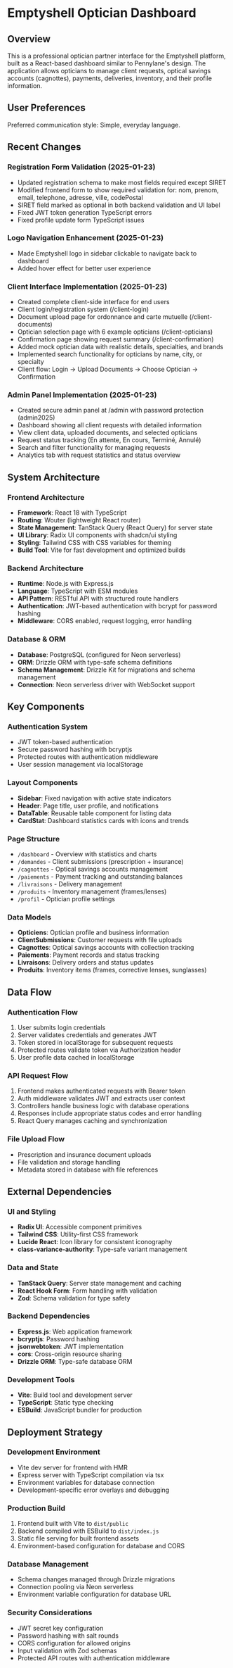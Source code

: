 # Emptyshell Optician Dashboard

## Overview

This is a professional optician partner interface for the Emptyshell platform, built as a React-based dashboard similar to Pennylane's design. The application allows opticians to manage client requests, optical savings accounts (cagnottes), payments, deliveries, inventory, and their profile information.

## User Preferences

Preferred communication style: Simple, everyday language.

## Recent Changes

### Registration Form Validation (2025-01-23)
- Updated registration schema to make most fields required except SIRET
- Modified frontend form to show required validation for: nom, prenom, email, telephone, adresse, ville, codePostal
- SIRET field marked as optional in both backend validation and UI label
- Fixed JWT token generation TypeScript errors
- Fixed profile update form TypeScript issues

### Logo Navigation Enhancement (2025-01-23)
- Made Emptyshell logo in sidebar clickable to navigate back to dashboard
- Added hover effect for better user experience

### Client Interface Implementation (2025-01-23)
- Created complete client-side interface for end users
- Client login/registration system (/client-login)
- Document upload page for ordonnance and carte mutuelle (/client-documents)
- Optician selection page with 6 example opticians (/client-opticians)
- Confirmation page showing request summary (/client-confirmation)
- Added mock optician data with realistic details, specialties, and brands
- Implemented search functionality for opticians by name, city, or specialty
- Client flow: Login → Upload Documents → Choose Optician → Confirmation

### Admin Panel Implementation (2025-01-23)
- Created secure admin panel at /admin with password protection (admin2025)
- Dashboard showing all client requests with detailed information
- View client data, uploaded documents, and selected opticians
- Request status tracking (En attente, En cours, Terminé, Annulé)
- Search and filter functionality for managing requests
- Analytics tab with request statistics and status overview

## System Architecture

### Frontend Architecture
- **Framework**: React 18 with TypeScript
- **Routing**: Wouter (lightweight React router)
- **State Management**: TanStack Query (React Query) for server state
- **UI Library**: Radix UI components with shadcn/ui styling
- **Styling**: Tailwind CSS with CSS variables for theming
- **Build Tool**: Vite for fast development and optimized builds

### Backend Architecture
- **Runtime**: Node.js with Express.js
- **Language**: TypeScript with ESM modules
- **API Pattern**: RESTful API with structured route handlers
- **Authentication**: JWT-based authentication with bcrypt for password hashing
- **Middleware**: CORS enabled, request logging, error handling

### Database & ORM
- **Database**: PostgreSQL (configured for Neon serverless)
- **ORM**: Drizzle ORM with type-safe schema definitions
- **Schema Management**: Drizzle Kit for migrations and schema management
- **Connection**: Neon serverless driver with WebSocket support

## Key Components

### Authentication System
- JWT token-based authentication
- Secure password hashing with bcryptjs
- Protected routes with authentication middleware
- User session management via localStorage

### Layout Components
- **Sidebar**: Fixed navigation with active state indicators
- **Header**: Page title, user profile, and notifications
- **DataTable**: Reusable table component for listing data
- **CardStat**: Dashboard statistics cards with icons and trends

### Page Structure
- `/dashboard` - Overview with statistics and charts
- `/demandes` - Client submissions (prescription + insurance)
- `/cagnottes` - Optical savings accounts management
- `/paiements` - Payment tracking and outstanding balances
- `/livraisons` - Delivery management
- `/produits` - Inventory management (frames/lenses)
- `/profil` - Optician profile settings

### Data Models
- **Opticiens**: Optician profile and business information
- **ClientSubmissions**: Customer requests with file uploads
- **Cagnottes**: Optical savings accounts with collection tracking
- **Paiements**: Payment records and status tracking
- **Livraisons**: Delivery orders and status updates
- **Produits**: Inventory items (frames, corrective lenses, sunglasses)

## Data Flow

### Authentication Flow
1. User submits login credentials
2. Server validates credentials and generates JWT
3. Token stored in localStorage for subsequent requests
4. Protected routes validate token via Authorization header
5. User profile data cached in localStorage

### API Request Flow
1. Frontend makes authenticated requests with Bearer token
2. Auth middleware validates JWT and extracts user context
3. Controllers handle business logic with database operations
4. Responses include appropriate status codes and error handling
5. React Query manages caching and synchronization

### File Upload Flow
- Prescription and insurance document uploads
- File validation and storage handling
- Metadata stored in database with file references

## External Dependencies

### UI and Styling
- **Radix UI**: Accessible component primitives
- **Tailwind CSS**: Utility-first CSS framework
- **Lucide React**: Icon library for consistent iconography
- **class-variance-authority**: Type-safe variant management

### Data and State
- **TanStack Query**: Server state management and caching
- **React Hook Form**: Form handling with validation
- **Zod**: Schema validation for type safety

### Backend Dependencies
- **Express.js**: Web application framework
- **bcryptjs**: Password hashing
- **jsonwebtoken**: JWT implementation
- **cors**: Cross-origin resource sharing
- **Drizzle ORM**: Type-safe database ORM

### Development Tools
- **Vite**: Build tool and development server
- **TypeScript**: Static type checking
- **ESBuild**: JavaScript bundler for production

## Deployment Strategy

### Development Environment
- Vite dev server for frontend with HMR
- Express server with TypeScript compilation via tsx
- Environment variables for database connection
- Development-specific error overlays and debugging

### Production Build
1. Frontend built with Vite to `dist/public`
2. Backend compiled with ESBuild to `dist/index.js`
3. Static file serving for built frontend assets
4. Environment-based configuration for database and CORS

### Database Management
- Schema changes managed through Drizzle migrations
- Connection pooling via Neon serverless
- Environment variable configuration for database URL

### Security Considerations
- JWT secret key configuration
- Password hashing with salt rounds
- CORS configuration for allowed origins
- Input validation with Zod schemas
- Protected API routes with authentication middleware